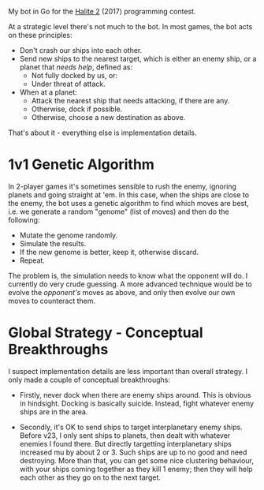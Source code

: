 My bot in Go for the [Halite 2](https://halite.io/) (2017) programming contest.

At a strategic level there's not much to the bot. In most games, the bot acts on these principles:

* Don't crash our ships into each other.
* Send new ships to the nearest target, which is either an enemy ship, or a planet that *needs help*, defined as:
  - Not fully docked by us, or:
  - Under threat of attack.
* When at a planet:
  - Attack the nearest ship that needs attacking, if there are any.
  - Otherwise, dock if possible.
  - Otherwise, choose a new destination as above.

That's about it - everything else is implementation details.

# 1v1 Genetic Algorithm

In 2-player games it's sometimes sensible to rush the enemy, ignoring planets and going straight at 'em. In this case, when the ships are close to the enemy, the bot uses a genetic algorithm to find which moves are best, i.e. we generate a random "genome" (list of moves) and then do the following:

* Mutate the genome randomly.
* Simulate the results.
* If the new genome is better, keep it, otherwise discard.
* Repeat.

The problem is, the simulation needs to know what the opponent will do. I currently do very crude guessing. A more advanced technique would be to evolve the *opponent's* moves as above, and only then evolve our own moves to counteract them.

# Global Strategy - Conceptual Breakthroughs

I suspect implementation details are less important than overall strategy. I only made a couple of conceptual breakthroughs:

* Firstly, never dock when there are enemy ships around. This is obvious in hindsight. Docking is basically suicide. Instead, fight whatever enemy ships are in the area.

* Secondly, it's OK to send ships to target interplanetary enemy ships. Before v23, I only sent ships to planets, then dealt with whatever enemies I found there. But directly targetting interplanetary ships increased mu by about 2 or 3. Such ships are up to no good and need destroying. More than that, you can get some nice clustering behaviour, with your ships coming together as they kill 1 enemy; then they will help each other as they go on to the next target.
